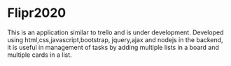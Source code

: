 # Flipr2020
This is an application similar to trello and is under development.
Developed using html,css,javascript,bootstrap, jquery,ajax and nodejs in the backend, it is useful in management of tasks by adding multiple lists in a board and multiple cards in a list.
